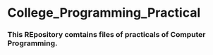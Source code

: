 # College_Programming_Practical

### This REpository comtains files of practicals of Computer Programming.



